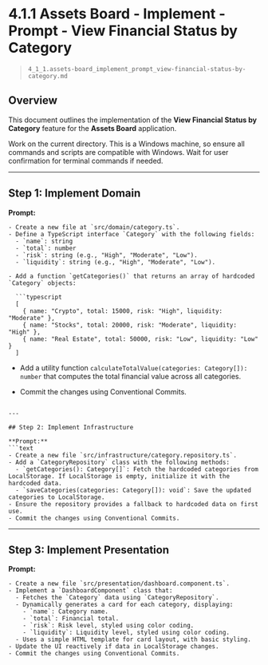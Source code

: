 # 4.1.1 Assets Board - Implement - Prompt - View Financial Status by Category

> `4_1_1.assets-board_implement_prompt_view-financial-status-by-category.md`

## Overview
This document outlines the implementation of the **View Financial Status by Category** feature for the **Assets Board** application.

Work on the current directory. This is a Windows machine, so ensure all commands and scripts are compatible with Windows. Wait for user confirmation for terminal commands if needed.

---

## Step 1: Implement Domain

**Prompt:**
```text
- Create a new file at `src/domain/category.ts`.
- Define a TypeScript interface `Category` with the following fields:
  - `name`: string
  - `total`: number
  - `risk`: string (e.g., "High", "Moderate", "Low").
  - `liquidity`: string (e.g., "High", "Moderate", "Low").

- Add a function `getCategories()` that returns an array of hardcoded `Category` objects:

  ```typescript
  [
    { name: "Crypto", total: 15000, risk: "High", liquidity: "Moderate" },
    { name: "Stocks", total: 20000, risk: "Moderate", liquidity: "High" },
    { name: "Real Estate", total: 50000, risk: "Low", liquidity: "Low" }
  ]
  ```

- Add a utility function `calculateTotalValue(categories: Category[]): number` that computes the total financial value across all categories.

- Commit the changes using Conventional Commits.
```

---

## Step 2: Implement Infrastructure

**Prompt:**
```text
- Create a new file `src/infrastructure/category.repository.ts`.
- Add a `CategoryRepository` class with the following methods:
  - `getCategories(): Category[]`: Fetch the hardcoded categories from LocalStorage. If LocalStorage is empty, initialize it with the hardcoded data.
  - `saveCategories(categories: Category[]): void`: Save the updated categories to LocalStorage.
- Ensure the repository provides a fallback to hardcoded data on first use.
- Commit the changes using Conventional Commits.
```

---

## Step 3: Implement Presentation

**Prompt:**
```text
- Create a new file `src/presentation/dashboard.component.ts`.
- Implement a `DashboardComponent` class that:
  - Fetches the `Category` data using `CategoryRepository`.
  - Dynamically generates a card for each category, displaying:
    - `name`: Category name.
    - `total`: Financial total.
    - `risk`: Risk level, styled using color coding.
    - `liquidity`: Liquidity level, styled using color coding.
  - Uses a simple HTML template for card layout, with basic styling.
- Update the UI reactively if data in LocalStorage changes.
- Commit the changes using Conventional Commits.
```

